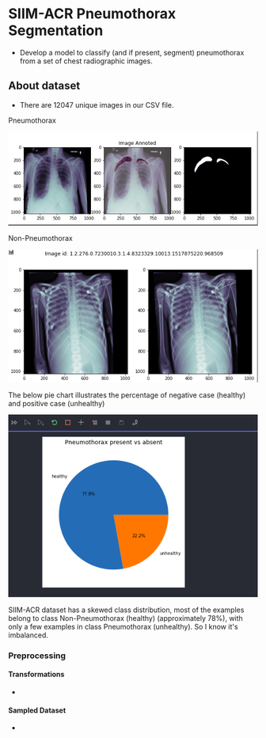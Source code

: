 # SIIM-ACR Pneumothorax Segmentation
- Develop a model to classify (and if present, segment) pneumothorax from a set of chest radiographic images. 
## About dataset
- There are 12047 unique images in our CSV file.

Pneumothorax

![Alt text](./img/positive.png?raw=true "Positive")

Non-Pneumothorax

![Alt text](./img/negative.png?raw=true "Negative")

The below pie chart illustrates the percentage of negative case (healthy) and positive case (unhealthy)

![Alt text](./img/chart.png?raw=true "The percentage of two cases in data")

SIIM-ACR dataset has a skewed class distribution, most of the examples belong to class Non-Pneumothorax (healthy) (approximately 78%), with only a few examples in class Pneumothorax (unhealthy). So I know it's imbalanced.

### Preprocessing 
#### Transformations
- 
#### Sampled Dataset
- 


